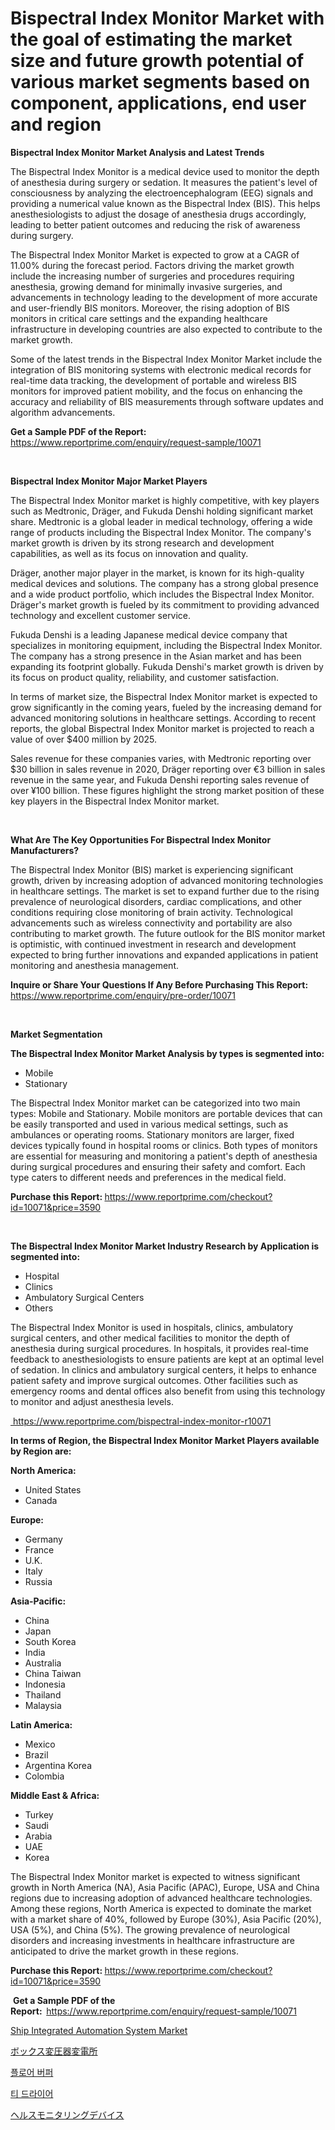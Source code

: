 <p><h1>Bispectral Index Monitor Market with the goal of estimating the market size and future growth potential of various market segments based on component, applications, end user and region</h1></p><p><strong>Bispectral Index Monitor Market Analysis and Latest Trends</strong></p>
<p><p>The Bispectral Index Monitor is a medical device used to monitor the depth of anesthesia during surgery or sedation. It measures the patient's level of consciousness by analyzing the electroencephalogram (EEG) signals and providing a numerical value known as the Bispectral Index (BIS). This helps anesthesiologists to adjust the dosage of anesthesia drugs accordingly, leading to better patient outcomes and reducing the risk of awareness during surgery.</p><p>The Bispectral Index Monitor Market is expected to grow at a CAGR of 11.00% during the forecast period. Factors driving the market growth include the increasing number of surgeries and procedures requiring anesthesia, growing demand for minimally invasive surgeries, and advancements in technology leading to the development of more accurate and user-friendly BIS monitors. Moreover, the rising adoption of BIS monitors in critical care settings and the expanding healthcare infrastructure in developing countries are also expected to contribute to the market growth.</p><p>Some of the latest trends in the Bispectral Index Monitor Market include the integration of BIS monitoring systems with electronic medical records for real-time data tracking, the development of portable and wireless BIS monitors for improved patient mobility, and the focus on enhancing the accuracy and reliability of BIS measurements through software updates and algorithm advancements.</p></p>
<p><strong>Get a Sample PDF of the Report:&nbsp;</strong> <a href="https://www.reportprime.com/enquiry/request-sample/10071">https://www.reportprime.com/enquiry/request-sample/10071</a></p>
<p>&nbsp;</p>
<p><strong>Bispectral Index Monitor Major Market Players</strong></p>
<p><p>The Bispectral Index Monitor market is highly competitive, with key players such as Medtronic, Dräger, and Fukuda Denshi holding significant market share. Medtronic is a global leader in medical technology, offering a wide range of products including the Bispectral Index Monitor. The company's market growth is driven by its strong research and development capabilities, as well as its focus on innovation and quality.</p><p>Dräger, another major player in the market, is known for its high-quality medical devices and solutions. The company has a strong global presence and a wide product portfolio, which includes the Bispectral Index Monitor. Dräger's market growth is fueled by its commitment to providing advanced technology and excellent customer service.</p><p>Fukuda Denshi is a leading Japanese medical device company that specializes in monitoring equipment, including the Bispectral Index Monitor. The company has a strong presence in the Asian market and has been expanding its footprint globally. Fukuda Denshi's market growth is driven by its focus on product quality, reliability, and customer satisfaction.</p><p>In terms of market size, the Bispectral Index Monitor market is expected to grow significantly in the coming years, fueled by the increasing demand for advanced monitoring solutions in healthcare settings. According to recent reports, the global Bispectral Index Monitor market is projected to reach a value of over $400 million by 2025.</p><p>Sales revenue for these companies varies, with Medtronic reporting over $30 billion in sales revenue in 2020, Dräger reporting over €3 billion in sales revenue in the same year, and Fukuda Denshi reporting sales revenue of over ¥100 billion. These figures highlight the strong market position of these key players in the Bispectral Index Monitor market.</p></p>
<p>&nbsp;</p>
<p><strong>What Are The Key Opportunities For Bispectral Index Monitor Manufacturers?</strong></p>
<p><p>The Bispectral Index Monitor (BIS) market is experiencing significant growth, driven by increasing adoption of advanced monitoring technologies in healthcare settings. The market is set to expand further due to the rising prevalence of neurological disorders, cardiac complications, and other conditions requiring close monitoring of brain activity. Technological advancements such as wireless connectivity and portability are also contributing to market growth. The future outlook for the BIS monitor market is optimistic, with continued investment in research and development expected to bring further innovations and expanded applications in patient monitoring and anesthesia management.</p></p>
<p><strong>Inquire or Share Your Questions If Any Before Purchasing This Report:</strong> <a href="https://www.reportprime.com/enquiry/pre-order/10071">https://www.reportprime.com/enquiry/pre-order/10071</a></p>
<p>&nbsp;</p>
<p><strong>Market Segmentation</strong></p>
<p><strong>The Bispectral Index Monitor Market Analysis by types is segmented into:</strong></p>
<p><ul><li>Mobile</li><li>Stationary</li></ul></p>
<p><p>The Bispectral Index Monitor market can be categorized into two main types: Mobile and Stationary. Mobile monitors are portable devices that can be easily transported and used in various medical settings, such as ambulances or operating rooms. Stationary monitors are larger, fixed devices typically found in hospital rooms or clinics. Both types of monitors are essential for measuring and monitoring a patient's depth of anesthesia during surgical procedures and ensuring their safety and comfort. Each type caters to different needs and preferences in the medical field.</p></p>
<p><strong>Purchase this Report:&nbsp;</strong><a href="https://www.reportprime.com/checkout?id=10071&price=3590">https://www.reportprime.com/checkout?id=10071&price=3590</a></p>
<p>&nbsp;</p>
<p><strong>The Bispectral Index Monitor Market Industry Research by Application is segmented into:</strong></p>
<p><ul><li>Hospital</li><li>Clinics</li><li>Ambulatory Surgical Centers</li><li>Others</li></ul></p>
<p><p>The Bispectral Index Monitor is used in hospitals, clinics, ambulatory surgical centers, and other medical facilities to monitor the depth of anesthesia during surgical procedures. In hospitals, it provides real-time feedback to anesthesiologists to ensure patients are kept at an optimal level of sedation. In clinics and ambulatory surgical centers, it helps to enhance patient safety and improve surgical outcomes. Other facilities such as emergency rooms and dental offices also benefit from using this technology to monitor and adjust anesthesia levels.</p></p>
<p><a href="https://www.reportprime.com/bispectral-index-monitor-r10071">&nbsp;https://www.reportprime.com/bispectral-index-monitor-r10071</a></p>
<p><strong>In terms of Region, the Bispectral Index Monitor Market Players available by Region are:</strong></p>
<p>
    <p> <strong> North America: </strong>
        <ul>
            <li>United States</li>
            <li>Canada</li>
        </ul>
        </p> 
    <p> <strong> Europe: </strong>
        <ul>
            <li>Germany</li>
            <li>France</li>
            <li>U.K.</li>
            <li>Italy</li>
            <li>Russia</li>
        </ul>
        </p> 
    <p> <strong> Asia-Pacific: </strong>
        <ul>
            <li>China</li>
            <li>Japan</li>
            <li>South Korea</li>
            <li>India</li>
            <li>Australia</li>
            <li>China Taiwan</li>
            <li>Indonesia</li>
            <li>Thailand</li>
            <li>Malaysia</li>
        </ul>
        </p> 
    <p> <strong> Latin America: </strong>
        <ul>
            <li>Mexico</li>
            <li>Brazil</li>
            <li>Argentina Korea</li>
            <li>Colombia</li>
        </ul>
        </p> 
    <p> <strong> Middle East & Africa: </strong>
        <ul>
            <li>Turkey</li>
            <li>Saudi</li>
            <li>Arabia</li>
            <li>UAE</li>
            <li>Korea</li>
        </ul>
    </p>
    </p>
<p><p>The Bispectral Index Monitor market is expected to witness significant growth in North America (NA), Asia Pacific (APAC), Europe, USA and China regions due to increasing adoption of advanced healthcare technologies. Among these regions, North America is expected to dominate the market with a market share of 40%, followed by Europe (30%), Asia Pacific (20%), USA (5%), and China (5%). The growing prevalence of neurological disorders and increasing investments in healthcare infrastructure are anticipated to drive the market growth in these regions.</p></p>
<p><strong>Purchase this Report: </strong><a href="https://www.reportprime.com/checkout?id=10071&price=3590">https://www.reportprime.com/checkout?id=10071&price=3590</a></p>
<p>&nbsp;<strong>Get a Sample PDF of the Report:&nbsp;&nbsp;</strong><a href="https://www.reportprime.com/enquiry/request-sample/10071">https://www.reportprime.com/enquiry/request-sample/10071</a></p>
<p><strong></strong></p>
<p><p><a href="https://www.linkedin.com/pulse/ship-integrated-automation-system-market-size-growth-outlook-from-1cu8e">Ship Integrated Automation System Market</a></p><p><a href="https://medium.com/@anabelavenport7854/%E3%83%9C%E3%83%83%E3%82%AF%E3%82%B9%E5%A4%89%E5%9C%A7%E6%89%80%E5%B8%82%E5%A0%B4%E8%A6%8F%E6%A8%A1-%E5%B8%82%E5%A0%B4%E5%8B%95%E5%90%91%E3%81%A8%E5%B8%82%E5%A0%B4%E4%BA%88%E6%B8%AC-2024%E5%B9%B4%E3%81%8B%E3%82%892031%E5%B9%B4%E3%81%BE%E3%81%A7-6c9f4afd5f2c">ボックス変圧器変電所</a></p><p><a href="https://medium.com/@juliastanley2022/%EB%B0%94%EB%8B%A5-%EB%B2%84%ED%8D%BC-%EC%8B%9C%EC%9E%A5-%EC%84%B1%EA%B3%B5%EC%A0%81%EC%9D%B8-%EB%B9%84%EC%A6%88%EB%8B%88%EC%8A%A4-%EC%A0%84%EB%9E%B5%EC%9D%98-%ED%95%B5%EC%8B%AC-2031%EB%85%84%EA%B9%8C%EC%A7%80-%EC%98%88%EC%B8%A1-616d7037bae7">플로어 버퍼</a></p><p><a href="https://medium.com/@eloisadavis47/%EC%B0%A8-%EA%B1%B4%EC%A1%B0%EA%B8%B0-%EC%8B%9C%EC%9E%A5-%EB%B6%84%EC%84%9D-%EA%B8%80%EB%A1%9C%EB%B2%8C-%EC%82%B0%EC%97%85-%EC%A0%84%EB%A7%9D-%EB%B0%8F-%EC%98%88%EC%B8%A1-2024%EB%85%84%EB%B6%80%ED%84%B0-2031%EB%85%84%EA%B9%8C%EC%A7%80-a77335bff8f0">티 드라이어</a></p><p><a href="https://medium.com/@raymanta28/%E5%81%A5%E5%BA%B7%E3%83%A2%E3%83%8B%E3%82%BF%E3%83%AA%E3%83%B3%E3%82%B0%E3%83%87%E3%83%90%E3%82%A4%E3%82%B9%E5%B8%82%E5%A0%B4%E3%81%AE%E8%A6%8F%E6%A8%A1-cagr-%E3%83%88%E3%83%AC%E3%83%B3%E3%83%89-2024%E5%B9%B4%E3%81%8B%E3%82%892030%E5%B9%B4-63e6e19413dd">ヘルスモニタリングデバイス</a></p></p>